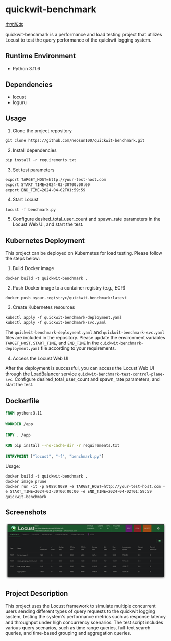 # quickwit-benchmark

[中文版本](README_CN.md)

quickwit-benchmark is a performance and load testing project that utilizes Locust to test the query performance of the quickwit logging system.

## Runtime Environment

- Python 3.11.6

## Dependencies

- locust
- loguru

## Usage

1. Clone the project repository

```
git clone https://github.com/neosun100/quickwit-benchmark.git
```

2. Install dependencies

```
pip install -r requirements.txt
```

3. Set test parameters

```
export TARGET_HOST=http://your-test-host.com
export START_TIME=2024-03-30T00:00:00
export END_TIME=2024-04-02T01:59:59
```

4. Start Locust

```
locust -f benchmark.py
```

5. Configure desired_total_user_count and spawn_rate parameters in the Locust Web UI, and start the test.

## Kubernetes Deployment

This project can be deployed on Kubernetes for load testing. Please follow the steps below:

1. Build Docker image

```
docker build -t quickwit-benchmark .
```

2. Push Docker image to a container registry (e.g., ECR)

```
docker push <your-registry>/quickwit-benchmark:latest
```

3. Create Kubernetes resources

```
kubectl apply -f quickwit-benchmark-deployment.yaml
kubectl apply -f quickwit-benchmark-svc.yaml
```

The `quickwit-benchmark-deployment.yaml` and `quickwit-benchmark-svc.yaml` files are included in the repository. Please update the environment variables `TARGET_HOST`, `START_TIME`, and `END_TIME` in the `quickwit-benchmark-deployment.yaml` file according to your requirements.

4. Access the Locust Web UI

After the deployment is successful, you can access the Locust Web UI through the LoadBalancer service `quickwit-benchmark-test-control-plane-svc`. Configure desired_total_user_count and spawn_rate parameters, and start the test.

## Dockerfile

```dockerfile
FROM python:3.11

WORKDIR /app

COPY . /app

RUN pip install --no-cache-dir -r requirements.txt

ENTRYPOINT ["locust", "-f", "benchmark.py"]
```

Usage:

```
docker build -t quickwit-benchmark .
docker image prune 
docker run -it -p 8089:8089 -e TARGET_HOST=http://your-test-host.com -e START_TIME=2024-03-30T00:00:00 -e END_TIME=2024-04-02T01:59:59 quickwit-benchmark
```

## Screenshots
![locust_quickwit](Pics/locust_quickwit.jpg)

## Project Description

This project uses the Locust framework to simulate multiple concurrent users sending different types of query requests to the quickwit logging system, testing the system's performance metrics such as response latency and throughput under high concurrency scenarios. The test script includes various query scenarios, such as time range queries, full-text search queries, and time-based grouping and aggregation queries.

